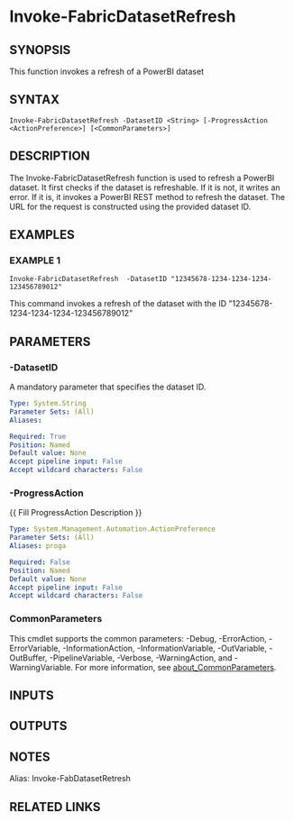 # Invoke-FabricDatasetRefresh

## SYNOPSIS
This function invokes a refresh of a PowerBI dataset

## SYNTAX

```
Invoke-FabricDatasetRefresh -DatasetID <String> [-ProgressAction <ActionPreference>] [<CommonParameters>]
```

## DESCRIPTION
The Invoke-FabricDatasetRefresh function is used to refresh a PowerBI dataset.
It first checks if the dataset is refreshable.
If it is not, it writes an error.
If it is, it invokes a PowerBI REST method to refresh the dataset.
The URL for the request is constructed using the provided  dataset ID.

## EXAMPLES

### EXAMPLE 1
```
Invoke-FabricDatasetRefresh  -DatasetID "12345678-1234-1234-1234-123456789012"
```

This command invokes a refresh of the dataset with the ID "12345678-1234-1234-1234-123456789012"

## PARAMETERS

### -DatasetID
A mandatory parameter that specifies the dataset ID.

```yaml
Type: System.String
Parameter Sets: (All)
Aliases:

Required: True
Position: Named
Default value: None
Accept pipeline input: False
Accept wildcard characters: False
```

### -ProgressAction
{{ Fill ProgressAction Description }}

```yaml
Type: System.Management.Automation.ActionPreference
Parameter Sets: (All)
Aliases: proga

Required: False
Position: Named
Default value: None
Accept pipeline input: False
Accept wildcard characters: False
```

### CommonParameters
This cmdlet supports the common parameters: -Debug, -ErrorAction, -ErrorVariable, -InformationAction, -InformationVariable, -OutVariable, -OutBuffer, -PipelineVariable, -Verbose, -WarningAction, and -WarningVariable. For more information, see [about_CommonParameters](http://go.microsoft.com/fwlink/?LinkID=113216).

## INPUTS

## OUTPUTS

## NOTES
Alias: Invoke-FabDatasetRetresh

## RELATED LINKS

